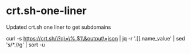 # crt.sh-one-liner
Updated crt.sh one liner to get subdomains

  curl -s https://crt.sh/\?q\=\%.$1\&output\=json | jq -r '.[].name_value' | sed 's/\*\.//g' | sort -u
